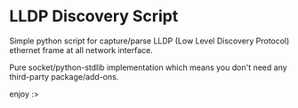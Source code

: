 # LLDP Discovery Script

Simple python script for capture/parse LLDP (Low Level Discovery Protocol) ethernet frame at all network interface. 

Pure socket/python-stdlib implementation which means you don't need any third-party package/add-ons. 

enjoy :>
